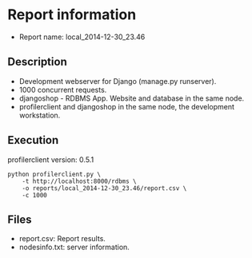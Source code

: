Report information
==================

* Report name: local_2014-12-30_23.46


Description
-----------

* Development webserver for Django (manage.py runserver).
* 1000 concurrent requests.
* djangoshop - RDBMS App. Website and database in the same node.
* profilerclient and djangoshop in the same node, the development workstation.


Execution
---------

profilerclient version: 0.5.1


```
python profilerclient.py \
    -t http://localhost:8000/rdbms \
    -o reports/local_2014-12-30_23.46/report.csv \ 
    -c 1000
```

Files
-----

* report.csv: Report results.
* nodesinfo.txt: server information.